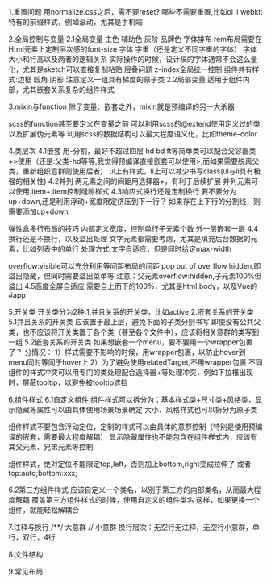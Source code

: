 1.重置问题
用normalize.css之后，需不要reset?
哪些不需要重置,比如ol li
webkit特有的前缀样式，例如滚动，尤其是手机端


2.全局控制与变量
2.1全局变量
主色 辅助色 灰阶
品牌色
字体排布
    rem布局需要在Html元素上定制层次感的font-size
    字体 字重（还是定义不同字重的字体）
    字体大小和行高以及两者的逻辑关系
    实际操作的时候，设计稿的字体通常不会这么量化，尤其是sketch可以直接复制粘贴
层叠问题
  z-index全局统一控制
组件共有样式:边框 圆角 阴影
            注意定义一组具有梯度的原子类
2.2局部变量
适用于组件内部，尤其嵌套关系复杂的组件样式


3.mixin与function
除了变量、嵌套之外，mixin就是预编译的另一大杀器

scss的function甚至要定义在变量之前
可以利用scss的@extend使用定义过的类,以及扩展伪元素等
利用scss的数据结构可以最大程度语义化，比如theme-color


4.类层次
4.1嵌套
用-分割，最好不超过四层
hd bd ft等简单类可以配合父容器类+>使用（还是:父类-hd等等,我觉得预编译直接嵌套可以使用>,而如果需要脱离父类，重新组织意群则使用后者）
ul上有样式，li上可以减少书写class(ul与li具有极强的相关性)
4.2并列
两元素之间的间距用选择器+，有利于后续扩展
并列元素可以使用.item+.item控制缝隙样式
4.3响应式换行还是定制换行
要不要分为up+down,还是利用浮动+宽度限定挤压到下一行？
如果存在上下行的分割线，则需要添加up+down

弹性盒多行布局的技巧
内部定义宽度，控制单行子元素个数
外一层嵌套一层
4.4换行还是不换行，以及溢出处理
文字元素都需要考虑，尤其是填充后台数据的元素，比如列表中的单行
处理方式:文字自适应，但是同时给定max-width

overflow:visible可以充分利用等间距布局的间距
pop out of overflow hidden,即溢出隐藏，但同时需要溢出菜单等
注意：父元素overflow:hidden,子元素100%但溢出
4.5高度全屏自适应
需要自上而下的100%，尤其是html,body，以及Vue的#app


5.开关类
开关类分为2种:1.并且关系的开关类，比如active;2.嵌套关系的开关类
5.1并且关系的开关类
应该置于最上层，避免下面的子类分别书写
即使没有公共父类，也不应该将开关类置于各个类（甚至各个文件中），应该将相关意群的类写到一组
5.2嵌套关系的开关类
如果想嵌套一个menu，要不要用一个wrapper包裹了？
   分情况：
   1）样式需要不影响的时候，用wrapper包裹，以防止hover到menu同时等同于hover上
   2）为了避免使用relatedTarget,不用wrapper包裹
不同组件的样式冲突可以用专门的类处理配合选择器+等处理冲突，例如下拉框出现时，屏蔽tooltip，以避免被tooltip遮挡


6.组件样式
6.1自定义组件
组件样式可以拆分为：基本样式类+尺寸类+风格类，显示隐藏等属性可以由具体使用场景场景确定
大小、风格样式也可以拆分为原子类

组件样式不要包含浮动定位，定制的样式可以由具体的意群控制（特别是使用预编译的嵌套，需要最大程度解耦）
显示隐藏属性也不能包含在组件样式内，应该有其父元素、兄弟元素等控制

组件样式，绝对定位不能限定top,left，否则加上bottom,right变成拉伸了
或者top:auto;bottom:xxx;

6.2第三方组件样式
应该自定义一个类名，以别于第三方的内部类名，从而最大程度解耦
覆盖第三方组件样式的时候，使用自定义的组件类名
这样，如果更换一个组件，就能轻松解耦合


7.注释与换行
  /**/ 大意群
  //  小意群
  换行层次：无空行无注释，无空行小意群，单行，双行，4行


8.文件结构


9.常见布局
